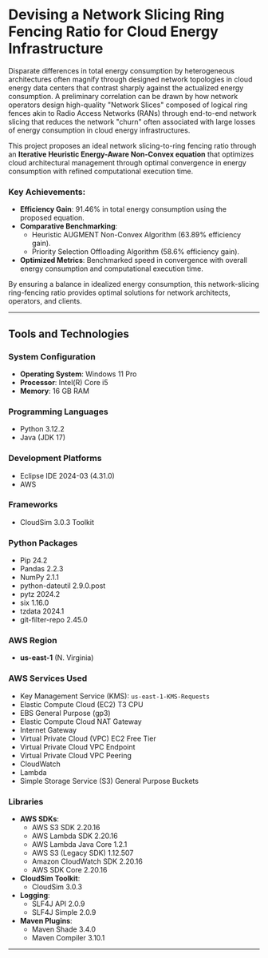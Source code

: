 # Devising a Network Slicing Ring Fencing Ratio for Cloud Energy Infrastructure

Disparate differences in total energy consumption by heterogeneous architectures often magnify through designed network topologies in cloud energy data centers that contrast sharply against the actualized energy consumption. A preliminary correlation can be drawn by how network operators design high-quality "Network Slices" composed of logical ring fences akin to Radio Access Networks (RANs) through end-to-end network slicing that reduces the network "churn" often associated with large losses of energy consumption in cloud energy infrastructures.

This project proposes an ideal network slicing-to-ring fencing ratio through an **Iterative Heuristic Energy-Aware Non-Convex equation** that optimizes cloud architectural management through optimal convergence in energy consumption with refined computational execution time. 

### Key Achievements:
- **Efficiency Gain**: 91.46% in total energy consumption using the proposed equation.
- **Comparative Benchmarking**:
  - Heuristic AUGMENT Non-Convex Algorithm (63.89% efficiency gain).
  - Priority Selection Offloading Algorithm (58.6% efficiency gain).
- **Optimized Metrics**: Benchmarked speed in convergence with overall energy consumption and computational execution time.

By ensuring a balance in idealized energy consumption, this network-slicing ring-fencing ratio provides optimal solutions for network architects, operators, and clients.

---

## Tools and Technologies

### **System Configuration**
- **Operating System**: Windows 11 Pro  
- **Processor**: Intel(R) Core i5  
- **Memory**: 16 GB RAM  

### **Programming Languages**
- Python 3.12.2  
- Java (JDK 17)  

### **Development Platforms**
- Eclipse IDE 2024-03 (4.31.0)  
- AWS  

### **Frameworks**
- CloudSim 3.0.3 Toolkit  

### **Python Packages**
- Pip 24.2  
- Pandas 2.2.3  
- NumPy 2.1.1  
- python-dateutil 2.9.0.post  
- pytz 2024.2  
- six 1.16.0  
- tzdata 2024.1  
- git-filter-repo 2.45.0  

### **AWS Region**
- **us-east-1** (N. Virginia)

### **AWS Services Used**
- Key Management Service (KMS): `us-east-1-KMS-Requests`
- Elastic Compute Cloud (EC2) T3 CPU
- EBS General Purpose (gp3)
- Elastic Compute Cloud NAT Gateway
- Internet Gateway
- Virtual Private Cloud (VPC) EC2 Free Tier
- Virtual Private Cloud VPC Endpoint
- Virtual Private Cloud VPC Peering
- CloudWatch
- Lambda
- Simple Storage Service (S3) General Purpose Buckets  

### **Libraries**
- **AWS SDKs**:
  - AWS S3 SDK 2.20.16
  - AWS Lambda SDK 2.20.16
  - AWS Lambda Java Core 1.2.1
  - AWS S3 (Legacy SDK) 1.12.507
  - Amazon CloudWatch SDK 2.20.16
  - AWS SDK Core 2.20.16
- **CloudSim Toolkit**:
  - CloudSim 3.0.3
- **Logging**:
  - SLF4J API 2.0.9
  - SLF4J Simple 2.0.9
- **Maven Plugins**:
  - Maven Shade 3.4.0
  - Maven Compiler 3.10.1  
---
